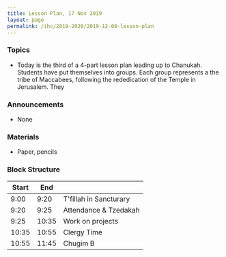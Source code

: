 ```yaml
---
title: Lesson Plan, 17 Nov 2019
layout: page
permalink: /ihc/2019-2020/2019-12-08-lesson-plan
---
```


### Topics

-   Today is the third of a 4-part lesson plan leading up to Chanukah. Students have put themselves into groups. Each group represents a the tribe of Maccabees, following the rededication of the Temple in Jerusalem. They

### Announcements

-   None

### Materials

-   Paper, pencils

### Block Structure

| Start | End   |                           |
| ----- | ----- | ------------------------- |
| 9:00  | 9:20  | T'fillah in Sancturary    |
| 9:20  | 9:25  | Attendance &amp; Tzedakah |
| 9:25  | 10:35 | Work on projects          |
| 10:35 | 10:55 | Clergy Time               |
| 10:55 | 11:45 | Chugim B                  |
